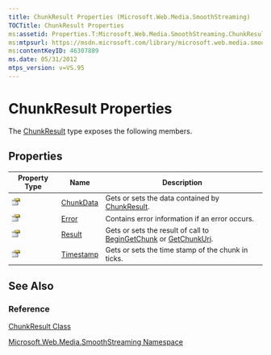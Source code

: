 ```yaml
---
title: ChunkResult Properties (Microsoft.Web.Media.SmoothStreaming)
TOCTitle: ChunkResult Properties
ms:assetid: Properties.T:Microsoft.Web.Media.SmoothStreaming.ChunkResult
ms:mtpsurl: https://msdn.microsoft.com/library/microsoft.web.media.smoothstreaming.chunkresult_properties(v=VS.95)
ms:contentKeyID: 46307889
ms.date: 05/31/2012
mtps_version: v=VS.95
---
```


# ChunkResult Properties

The [ChunkResult](chunkresult-class-microsoft-web-media-smoothstreaming_1.md) type exposes the following members.

## Properties

|Property Type|Name|Description|
|--- |--- |--- |
|![Public property](images/Ff728140.pubproperty(en-us,VS.90).gif "Public property")|[ChunkData](chunkresult-chunkdata-property-microsoft-web-media-smoothstreaming_1.md)|Gets or sets the data contained by [ChunkResult](chunkresult-class-microsoft-web-media-smoothstreaming_1.md).|
|![Public property](images/Ff728140.pubproperty(en-us,VS.90).gif "Public property")|[Error](chunkresult-error-property-microsoft-web-media-smoothstreaming_1.md)|Contains error information if an error occurs.|
|![Public property](images/Ff728140.pubproperty(en-us,VS.90).gif "Public property")|[Result](chunkresult-result-property-microsoft-web-media-smoothstreaming_1.md)|Gets or sets the result of call to [BeginGetChunk](trackinfo-begingetchunk-method-microsoft-web-media-smoothstreaming_1.md) or [GetChunkUri](trackinfo-getchunkuri-method-microsoft-web-media-smoothstreaming_1.md).|
|![Public property](images/Ff728140.pubproperty(en-us,VS.90).gif "Public property")|[Timestamp](chunkresult-timestamp-property-microsoft-web-media-smoothstreaming_1.md)|Gets or sets the time stamp of the chunk in ticks.|

## See Also

### Reference

[ChunkResult Class](chunkresult-class-microsoft-web-media-smoothstreaming_1.md)

[Microsoft.Web.Media.SmoothStreaming Namespace](microsoft-web-media-smoothstreaming-namespace_1.md)
